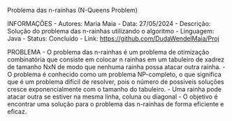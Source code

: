 Problema das n-rainhas (N-Queens Problem)

INFORMAÇÕES
    - Autores: Maria Maia
    - Data: 27/05/2024
    - Descrição: Solução do problema das n-rainhas utilizando o algoritmo
    - Linguagem: Java
    - Status: Concluído
    - Link: https://github.com/DudaWendelMaia/Proj

PROBLEMA
    - O problema das n-rainhas é um problema de otimização combinatória que
    consiste em colocar n rainhas em um tabuleiro de xadrez de tamanho
    NxN de modo que nenhuma rainha possa atacar outra rainha.
    - O problema é conhecido como um problema NP-completo, o que significa que
    é um problema difícil de resolver, pois o número de possíveis soluções
    cresce exponencialmente com o tamanho do tabuleiro.
    - Uma rainha pode atacar outra se estiver na mesma linha, coluna ou diagonal
    - O objetivo é encontrar uma solução para o problema das n-rainhas de
    forma eficiente e eficaz.
    


